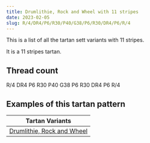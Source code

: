 ```yaml
---
title: Drumlithie, Rock and Wheel with 11 stripes
date: 2023-02-05
slug: R/4/DR4/P6/R30/P40/G38/P6/R30/DR4/P6/R/4
---
```

This is a list of all the tartan sett variants with 11 stripes.

It is a 11 stripes tartan.


## Thread count
R/4 DR4 P6 R30 P40 G38 P6 R30 DR4 P6 R/4

## Examples of this tartan pattern

| Tartan Variants |
|---------------|
| [Drumlithie, Rock and Wheel](/variants/r/4/dr4/p6/r30/p40/g38/p6/r30/dr4/p6/r/4-dr800000-g008000-p800080-rc00000)||
